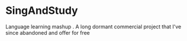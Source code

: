 SingAndStudy
============

Language learning mashup . A long dormant commercial project that I've since abandoned and offer for free 
